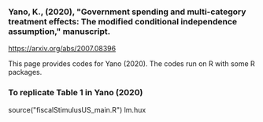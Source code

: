 ### Yano, K., (2020), "Government spending and multi-category treatment effects: The modified conditional independence assumption," manuscript.

https://arxiv.org/abs/2007.08396

This page provides codes for Yano (2020). The codes run on R with some R packages.

### To replicate Table 1 in Yano (2020)
source("fiscalStimulusUS_main.R")
lm.hux
